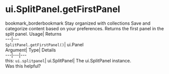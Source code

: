  
#  ui.SplitPanel.getFirstPanel 
bookmark_borderbookmark Stay organized with collections  Save and categorize content based on your preferences.
Returns the first panel in the split panel. 
Usage| Returns  
---|---  
`SplitPanel.getFirstPanel()`| ui.Panel  
Argument| Type| Details  
---|---|---  
this: `ui.splitpanel`| ui.SplitPanel| The ui.SplitPanel instance.  
Was this helpful?
